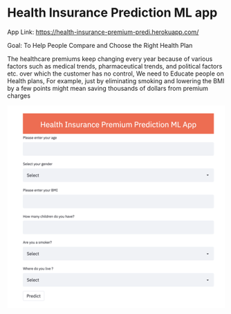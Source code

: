# Health Insurance Prediction ML app
App Link: https://health-insurance-premium-predi.herokuapp.com/

Goal: To Help People Compare and Choose the Right Health Plan

The healthcare premiums keep changing every year because of various factors such as medical trends, pharmaceutical trends, and political factors etc. over which the customer has no control, We need to Educate people on Health plans, For example, just by eliminating smoking and lowering the BMI by a few points might mean saving thousands of dollars from premium charges


![alt text](Screenshot.png)
